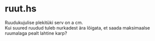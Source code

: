 # ruut.hs
Ruudukujulise plekitüki serv on a cm. <br />
Kui suured ruudud tuleb nurkadest ära lõigata, et saada maksimaalse ruumalaga pealt lahtine karp?
